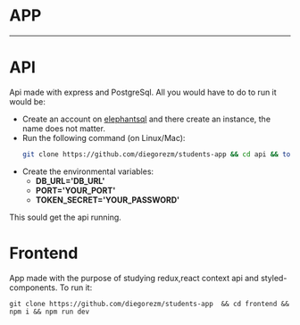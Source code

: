 #   APP
---- 

# API
Api made with express and PostgreSql. All you would have to do to run it would be: 
* Create an account on [elephantsql](https://www.elephantsql.com/) and there create an instance, the name does not matter.
* Run the following command (on Linux/Mac):
    ```bash
    git clone https://github.com/diegorezm/students-app && cd api && touch .env
    ```
* Create the environmental variables:
  * **DB_URL='DB_URL'**
  * **PORT='YOUR_PORT'**
  * **TOKEN_SECRET='YOUR_PASSWORD'**

This sould get the api running.

# Frontend
App made with the purpose of studying redux,react context api and styled-components.
To run it:

```
git clone https://github.com/diegorezm/students-app  && cd frontend && npm i && npm run dev
```
